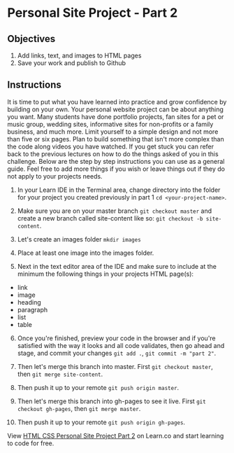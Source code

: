# Personal Site Project - Part 2

## Objectives

1. Add links, text, and images to HTML pages
2. Save your work and publish to Github

## Instructions

It is time to put what you have learned into practice and grow confidence by building on your own. Your personal website project can be about anything you want. Many students have done portfolio projects, fan sites for a pet or music group, wedding sites, informative sites for non-profits or a family business, and much more. Limit yourself to a simple design and not more than five or six pages. Plan to build something that isn't more complex than the code along videos you have watched. If you get stuck you can refer back to the previous lectures on how to do the things asked of you in this challenge. Below are the step by step instructions you can use as a general guide. Feel free to add more things if you wish or leave things out if they do not apply to your projects needs.

1. In your Learn IDE in the Terminal area, change directory into the folder for your project you created previously in part 1 `cd <your-project-name>`.

2. Make sure you are on your master branch `git checkout master` and create a new branch called site-content like so: `git checkout -b site-content`.

3. Let's create an images folder `mkdir images`

4. Place at least one image into the images folder. 

5. Next in the text editor area of the IDE and make sure to include at the minimum the following things in your projects HTML page(s):
  - link
  - image
  - heading
  - paragraph
  - list
  - table

6. Once you're finished, preview your code in the browser and if you're satisfied with the way it looks and all code validates, then go ahead and stage, and commit your changes `git add .`, `git commit -m "part 2"`.

7. Then let's merge this branch into master. First `git checkout master`, then `git merge site-content`.

8. Then push it up to your remote `git push origin master`.

9. Then let's merge this branch into gh-pages to see it live. First `git checkout gh-pages`, then `git merge master`.

10. Then push it up to your remote `git push origin gh-pages`.

<p class='util--hide'>View <a href='https://learn.co/lessons/html-css-personal-site-project-part-2'>HTML CSS Personal Site Project Part 2</a> on Learn.co and start learning to code for free.</p>
